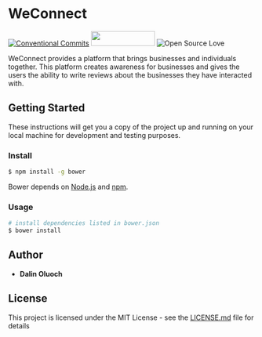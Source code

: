 # WeConnect
[![Conventional Commits](https://img.shields.io/badge/Conventional%20Commits-1.0.0-yellow.svg)](https://conventionalcommits.org) <img src="badge@2x.png" width="130" height="30"> ![Open Source Love](https://badges.frapsoft.com/os/mit/mit.svg?v=102) 

WeConnect provides a platform that brings businesses and individuals together. This platform creates awareness for businesses and gives the users the ability to write reviews about the businesses they have interacted with.  

## Getting Started

These instructions will get you a copy of the project up and running on your local machine for development and testing purposes. 

### Install

```sh
$ npm install -g bower
```
Bower depends on [Node.js](http://nodejs.org/) and [npm](http://npmjs.org/).

### Usage

```sh
# install dependencies listed in bower.json
$ bower install
```

## Author

* **Dalin Oluoch** 

## License

This project is licensed under the MIT License - see the [LICENSE.md](LICENSE.md) file for details